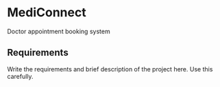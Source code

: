 # MediConnect
Doctor appointment booking system

## Requirements
Write the requirements and brief description of the project here. Use this carefully.
